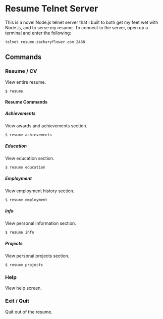 # Resume Telnet Server

This is a novel Node.js telnet server that I built to both get my feet wet with Node.js, and to serve my resume. To connect to the server, open up a terminal and enter the following:

    telnet resume.zacharyflower.com 2468

## Commands
### Resume / CV

View entire resume.

    $ resume

#### Resume Commands

##### Achievements

View awards and achievements section.

    $ resume achievements

##### Education

View education section.

    $ resume education
    
##### Employment
    
View employment history section.
    
    $ resume employment
    
##### Info

View personal information section.

    $ resume info
    
##### Projects

View personal projects section.

    $ resume projects

### Help

View help screen.

### Exit / Quit

Quit out of the resume.
